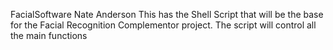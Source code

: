 FacialSoftware
Nate Anderson
This has the Shell Script that will be the base for the Facial Recognition Complementor project. The script will control all the main functions
